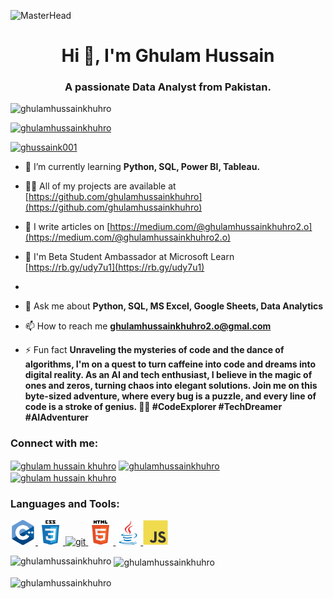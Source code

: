 ![MasterHead](https://repository-images.githubusercontent.com/588181932/e36ec678-7984-4cdd-8e4c-a3932772ff8e)

<h1 align="center">Hi 👋, I'm Ghulam Hussain </h1>
<h3 align="center">A passionate Data Analyst from Pakistan.</h3>


<p align="left"> <img src="https://komarev.com/ghpvc/?username=ghulamhussainkhuhro&label=Profile%20views&color=0e75b6&style=flat" alt="ghulamhussainkhuhro" /> </p>

<p align="left"> <a href="https://github.com/ryo-ma/github-profile-trophy"><img src="https://github-profile-trophy.vercel.app/?username=ghulamhussainkhuhro" alt="ghulamhussainkhuhro" /></a> </p>

<p align="left"> <a href="https://twitter.com/ghussaink001" target="blank"><img src="https://img.shields.io/twitter/follow/ghussaink001?logo=twitter&style=for-the-badge" alt="ghussaink001" /></a> </p>

- 🌱 I’m currently learning **Python, SQL, Power BI, Tableau.**

- 👨‍💻 All of my projects are available at [https://github.com/ghulamhussainkhuhro](https://github.com/ghulamhussainkhuhro)

- 📝 I  write articles on [https://medium.com/@ghulamhussainkhuhro2.o](https://medium.com/@ghulamhussainkhuhro2.o)

- 📝 I'm Beta Student Ambassador at Microsoft Learn [https://rb.gy/udy7u1](https://rb.gy/udy7u1)
- 
- 💬 Ask me about **Python, SQL, MS Excel, Google Sheets, Data Analytics**

- 📫 How to reach me **ghulamhussainkhuhro2.o@gmal.com**

- ⚡ Fun fact **Unraveling the mysteries of code and the dance of algorithms, I'm on a quest to turn caffeine into code and dreams into digital reality. As an AI and tech enthusiast, I believe in the magic of ones and zeros, turning chaos into elegant solutions. Join me on this byte-sized adventure, where every bug is a puzzle, and every line of code is a stroke of genius. 🚀✨ #CodeExplorer #TechDreamer #AIAdventurer**

<h3 align="left">Connect with me:</h3>
<p align="left">
<a href="https://linkedin.com/in/ghulamhussainkhuhro" target="blank"><img align="center" src="https://raw.githubusercontent.com/rahuldkjain/github-profile-readme-generator/master/src/images/icons/Social/linked-in-alt.svg" alt="ghulam hussain khuhro" height="30" width="40" /></a>
<a href="https://instagram.com/ghulamhussainkhuhro" target="blank"><img align="center" src="https://raw.githubusercontent.com/rahuldkjain/github-profile-readme-generator/master/src/images/icons/Social/instagram.svg" alt="ghulamhussainkhuhro" height="30" width="40" /></a>
<a href="https://www.kaggle.com/ghulamhussainkhuhro" target="blank"><img align="center" src="https://raw.githubusercontent.com/rahuldkjain/github-profile-readme-generator/master/src/images/icons/Social/kaggle.svg" alt="ghulam hussain khuhro" height="30" width="40" /></a>
</p>

<h3 align="left">Languages and Tools:</h3>
<p align="left"> <a href="https://www.w3schools.com/cpp/" target="_blank" rel="noreferrer"> <img src="https://raw.githubusercontent.com/devicons/devicon/master/icons/cplusplus/cplusplus-original.svg" alt="cplusplus" width="40" height="40"/> </a> <a href="https://www.w3schools.com/css/" target="_blank" rel="noreferrer"> <img src="https://raw.githubusercontent.com/devicons/devicon/master/icons/css3/css3-original-wordmark.svg" alt="css3" width="40" height="40"/> </a> <a href="https://git-scm.com/" target="_blank" rel="noreferrer"> <img src="https://www.vectorlogo.zone/logos/git-scm/git-scm-icon.svg" alt="git" width="40" height="40"/> </a> <a href="https://www.w3.org/html/" target="_blank" rel="noreferrer"> <img src="https://raw.githubusercontent.com/devicons/devicon/master/icons/html5/html5-original-wordmark.svg" alt="html5" width="40" height="40"/> </a> <a href="https://www.java.com" target="_blank" rel="noreferrer"> <img src="https://raw.githubusercontent.com/devicons/devicon/master/icons/java/java-original.svg" alt="java" width="40" height="40"/> </a> <a href="https://developer.mozilla.org/en-US/docs/Web/JavaScript" target="_blank" rel="noreferrer"> <img src="https://raw.githubusercontent.com/devicons/devicon/master/icons/javascript/javascript-original.svg" alt="javascript" width="40" height="40"/> </a> </p>

<p><img align="left" src="https://github-readme-stats.vercel.app/api/top-langs?username=ghulamhussainkhuhro&show_icons=true&locale=en&layout=compact" alt="ghulamhussainkhuhro" /></p>

<p>&nbsp;<img align="center" src="https://github-readme-stats.vercel.app/api?username=ghulamhussainkhuhro&show_icons=true&locale=en" alt="ghulamhussainkhuhro" /></p>

<p><img align="center" src="https://github-readme-streak-stats.herokuapp.com/?user=ghulamhussainkhuhro&" alt="ghulamhussainkhuhro" /></p>
